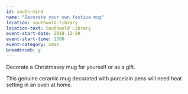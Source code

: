 ```yaml
---
id: south-mind
name: "Decorate your own festive mug"
location: southwold-library
location-text: Southwold Library
event-start-date: 2018-12-20
event-start-time: 1500
event-category: xmas
breadcrumb: y
---
```


Decorate a Christmassy mug for yourself or as a gift.

This genuine ceramic mug decorated with porcelain pens will need heat setting in an oven at home.
